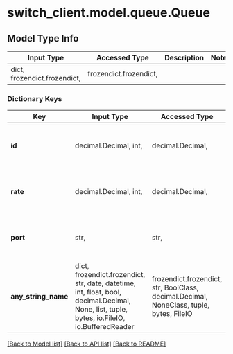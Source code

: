 # switch_client.model.queue.Queue

## Model Type Info

 Input Type                   | Accessed Type          | Description | Notes 
------------------------------|------------------------|-------------|-------
 dict, frozendict.frozendict, | frozendict.frozendict, |             |

### Dictionary Keys

 Key                 | Input Type                                                                                                                                  | Accessed Type                                                                           | Description                                                        | Notes                                     
---------------------|---------------------------------------------------------------------------------------------------------------------------------------------|-----------------------------------------------------------------------------------------|--------------------------------------------------------------------|-------------------------------------------
 **id**              | decimal.Decimal, int,                                                                                                                       | decimal.Decimal,                                                                        | The queue identifier used by OpenFlow                              | [optional] value must be a 32 bit integer 
 **rate**            | decimal.Decimal, int,                                                                                                                       | decimal.Decimal,                                                                        | The queue rate as bits/s                                           | [optional] value must be a 64 bit integer 
 **port**            | str,                                                                                                                                        | str,                                                                                    | The name of the output port on the switch                          | [optional]                                
 **any_string_name** | dict, frozendict.frozendict, str, date, datetime, int, float, bool, decimal.Decimal, None, list, tuple, bytes, io.FileIO, io.BufferedReader | frozendict.frozendict, str, BoolClass, decimal.Decimal, NoneClass, tuple, bytes, FileIO | any string name can be used but the value must be the correct type | [optional]                                

[[Back to Model list]](../../README.md#documentation-for-models) [[Back to API list]](../../README.md#documentation-for-api-endpoints) [[Back to README]](../../README.md)

